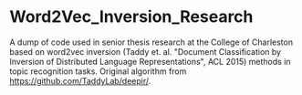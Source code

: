 # Word2Vec_Inversion_Research

A dump of code used in senior thesis research at the College of Charleston based on word2vec inversion (Taddy et. al. "Document Classification by Inversion of Distributed Language Representations", ACL 2015) methods in topic recognition tasks. Original algorithm from https://github.com/TaddyLab/deepir/. 
